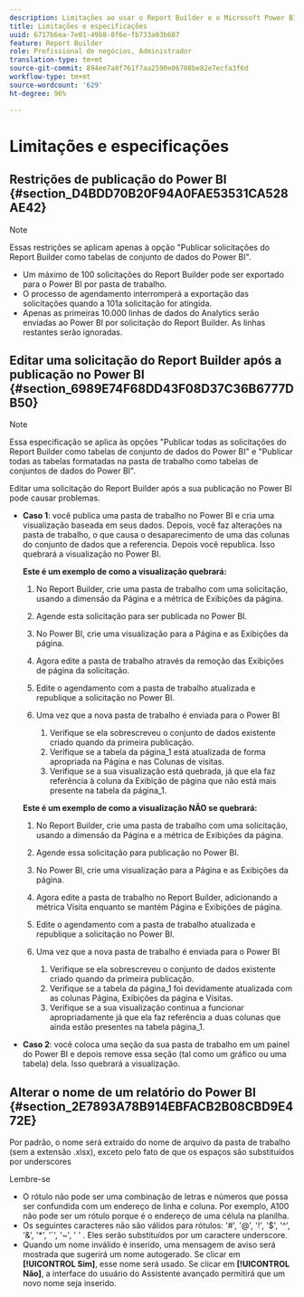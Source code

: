 ```yaml
---
description: Limitações ao usar o Report Builder e o Microsoft Power BI.
title: Limitações e especificações
uuid: 6717b6ea-7e01-49b8-8f6e-fb733a03b687
feature: Report Builder
role: Profissional de negócios, Administrador
translation-type: tm+mt
source-git-commit: 894ee7a8f761f7aa2590e06708be82e7ecfa3f6d
workflow-type: tm+mt
source-wordcount: '629'
ht-degree: 96%

---
```



# Limitações e especificações

## Restrições de publicação do Power BI {#section_D4BDD70B20F94A0FAE53531CA528AE42}

>[!NOTE]
>
>Essas restrições se aplicam apenas à opção &quot;Publicar solicitações do Report Builder como tabelas de conjunto de dados do Power BI&quot;.

* Um máximo de 100 solicitações do Report Builder pode ser exportado para o Power BI por pasta de trabalho.
* O processo de agendamento interromperá a exportação das solicitações quando a 101a solicitação for atingida.
* Apenas as primeiras 10.000 linhas de dados do Analytics serão enviadas ao Power BI por solicitação do Report Builder. As linhas restantes serão ignoradas.

## Editar uma solicitação do Report Builder após a publicação no Power BI {#section_6989E74F68DD43F08D37C36B6777DB50}

>[!NOTE]
>
>Essa especificação se aplica às opções &quot;Publicar todas as solicitações do Report Builder como tabelas de conjunto de dados do Power BI&quot; e &quot;Publicar todas as tabelas formatadas na pasta de trabalho como tabelas de conjuntos de dados do Power BI&quot;.

Editar uma solicitação do Report Builder após a sua publicação no Power BI pode causar problemas.

* **Caso 1**: você publica uma pasta de trabalho no Power BI e cria uma visualização baseada em seus dados. Depois, você faz alterações na pasta de trabalho, o que causa o desaparecimento de uma das colunas do conjunto de dados que a referencia. Depois você republica. Isso quebrará a visualização no Power BI.

   **Este é um exemplo de como a visualização quebrará:**

   1. No Report Builder, crie uma pasta de trabalho com uma solicitação, usando a dimensão da Página e a métrica de Exibições da página.
   2. Agende esta solicitação para ser publicada no Power BI.
   3. No Power BI, crie uma visualização para a Página e as Exibições da página.
   4. Agora edite a pasta de trabalho através da remoção das Exibições de página da solicitação.
   5. Edite o agendamento com a pasta de trabalho atualizada e republique a solicitação no Power BI.
   6. Uma vez que a nova pasta de trabalho é enviada para o Power BI

      1. Verifique se ela sobrescreveu o conjunto de dados existente criado quando da primeira publicação.
      2. Verifique se a tabela da página_1 está atualizada de forma apropriada na Página e nas Colunas de visitas.
      3. Verifique se a sua visualização está quebrada, já que ela faz referência à coluna da Exibição de página que não está mais presente na tabela da página_1.

   **Este é um exemplo de como a visualização NÃO se quebrará:**

   1. No Report Builder, crie uma pasta de trabalho com uma solicitação, usando a dimensão da Página e a métrica de Exibições da página.
   2. Agende essa solicitação para publicação no Power BI.
   3. No Power BI, crie uma visualização para a Página e as Exibições da página.
   4. Agora edite a pasta de trabalho no Report Builder, adicionando a métrica Visita enquanto se mantém Página e Exibições de página.
   5. Edite o agendamento com a pasta de trabalho atualizada e republique a solicitação no Power BI.
   6. Uma vez que a nova pasta de trabalho é enviada para o Power BI

      1. Verifique se ela sobrescreveu o conjunto de dados existente criado quando da primeira publicação.
      2. Verifique se a tabela da página_1 foi devidamente atualizada com as colunas Página, Exibições da página e Visitas.
      3. Verifique se a sua visualização continua a funcionar apropriadamente já que ela faz referência a duas colunas que ainda estão presentes na tabela página_1.


* **Caso 2**: você coloca uma seção da sua pasta de trabalho em um painel do Power BI e depois remove essa seção (tal como um gráfico ou uma tabela) dela. Isso quebrará a visualização.

## Alterar o nome de um relatório do Power BI {#section_2E7893A78B914EBFACB2B08CBD9E472E}

Por padrão, o nome será extraído do nome de arquivo da pasta de trabalho (sem a extensão .xlsx), exceto pelo fato de que os espaços são substituídos por underscores

Lembre-se

* O rótulo não pode ser uma combinação de letras e números que possa ser confundida com um endereço de linha e coluna. Por exemplo, A100 não pode ser um rótulo porque é o endereço de uma célula na planilha.
* Os seguintes caracteres não são válidos para rótulos: &#39;#&#39;, &#39;@&#39;, &#39;!&#39;, &#39;$&#39;, &#39;^&#39;, &#39;&amp;&#39;, &#39;*&#39;, &#39;`&#39;, &#39;~&#39;, &#39; &#39; . Eles serão substituídos por um caractere underscore.
* Quando um nome inválido é inserido, uma mensagem de aviso será mostrada que sugerirá um nome autogerado. Se clicar em **[!UICONTROL Sim]**, esse nome será usado. Se clicar em **[!UICONTROL Não]**, a interface do usuário do Assistente avançado permitirá que um novo nome seja inserido.

